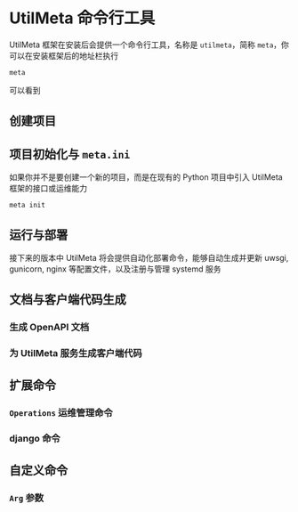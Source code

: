 # UtilMeta 命令行工具

UtilMeta 框架在安装后会提供一个命令行工具，名称是 `utilmeta`，简称 `meta`，你可以在安装框架后的地址栏执行

```shell
meta
```

可以看到


## 创建项目


## 项目初始化与 `meta.ini`

如果你并不是要创建一个新的项目，而是在现有的 Python 项目中引入 UtilMeta 框架的接口或运维能力

```shell
meta init
```


## 运行与部署


接下来的版本中 UtilMeta 将会提供自动化部署命令，能够自动生成并更新 uwsgi, gunicorn, nginx 等配置文件，以及注册与管理 systemd 服务

## 文档与客户端代码生成

### 生成 OpenAPI 文档


### 为 UtilMeta 服务生成客户端代码


## 扩展命令

### `Operations` 运维管理命令


### django 命令


## 自定义命令

### `Arg` 参数
